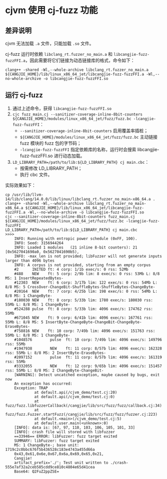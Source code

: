 # cjvm 使用 cj-fuzz 功能

## 差异说明

cjvm 无法加载 `.a` 文件，只能加载 `.so` 文件。

cj-fuzz 运行时依赖 `libclang_rt.fuzzer_no_main.a` 和 `libcangjie-fuzz-fuzzFFI.a`，因此需要将它们链接为动态链接库的格式，命令如下：

```shell
clang++ -shared -Wl,--whole-archive libclang_rt.fuzzer_no_main.a ${CANGJIE_HOME}/lib/linux_x86_64_jet/libcangjie-fuzz-fuzzFFI.a -Wl,--no-whole-archive -o libcangjie-fuzz-fuzzFFI.so
```

## 运行 cj-fuzz

1. 通过上述命令，获得 `libcangjie-fuzz-fuzzFFI.so`
2. `cjc fuzz_main.cj --sanitizer-coverage-inline-8bit-counters ${CANGJIE_HOME}/modules/linux_x86_64_jet/fuzz/fuzz.bc -lcangjie-fuzz-fuzzFFI`：
   - `--sanitizer-coverage-inline-8bit-counters` 启用覆盖率插桩；
   - `${CANGJIE_HOME}/modules/linux_x86_64_jet/fuzz/fuzz.bc` 主动链接 fuzz 模块的 fuzz 包的字节码；
   - `-lcangjie-fuzz-fuzzFFI` 指定依赖库的名称，运行时会搜索 libcangjie-fuzz-fuzzFFI.so 进行动态加载。
3. `LD_LIBRARY_PATH=/path/to/lib:${LD_LIBRARY_PATH} cj main.cbc`：
   - 按需修改 LD_LIBRARY_PATH；
   - 执行 cbc 文件。

实际效果如下：

```text
cp /usr/lib/llvm-14/lib/clang/14.0.0/lib/linux/libclang_rt.fuzzer_no_main-x86_64.a .
clang++ -shared -Wl,--whole-archive libclang_rt.fuzzer_no_main-x86_64.a ${CANGJIE_HOME}/lib/linux_x86_64_jet/libcangjie-fuzz-fuzzFFI.a -Wl,--no-whole-archive -o libcangjie-fuzz-fuzzFFI.so
cjc --sanitizer-coverage-inline-8bit-counters fuzz_main.cj ${CANGJIE_HOME}/modules/linux_x86_64_jet/fuzz/fuzz.bc -lcangjie-fuzz-fuzzFFI
LD_LIBRARY_PATH=/path/to/lib:${LD_LIBRARY_PATH} cj main.cbc
>>>>
    INFO: Running with entropic power schedule (0xFF, 100).
    INFO: Seed: 3156944264
    INFO: Loaded 1 modules   (21 inline 8-bit counters): 21 [0x5627041690a0, 0x5627041690b5),
    INFO: -max_len is not provided; libFuzzer will not generate inputs larger than 4096 bytes
    INFO: A corpus is not provided, starting from an empty corpus
    #2      INITED ft: 4 corp: 1/1b exec/s: 0 rss: 52Mb
    #488    NEW    ft: 5 corp: 2/9b lim: 8 exec/s: 0 rss: 53Mb L: 8/8 MS: 1 InsertRepeatedBytes-
    #12303  NEW    ft: 6 corp: 3/17b lim: 122 exec/s: 0 rss: 54Mb L: 8/8 MS: 5 CrossOver-ChangeBit-ShuffleBytes-ShuffleBytes-ChangeByte-
    #20164  NEW    ft: 7 corp: 4/25b lim: 198 exec/s: 0 rss: 54Mb L: 8/8 MS: 1 ChangeByte-
    #180030 NEW    ft: 8 corp: 5/33b lim: 1780 exec/s: 180030 rss: 55Mb L: 8/8 MS: 1 ChangeByte-
    #524288 pulse  ft: 8 corp: 5/33b lim: 4096 exec/s: 174762 rss: 55Mb
    #671045 NEW    ft: 9 corp: 6/41b lim: 4096 exec/s: 167761 rss: 55Mb L: 8/8 MS: 5 InsertByte-ChangeByte-ChangeBit-ChangeByte-EraseBytes-
    #758816 NEW    ft: 10 corp: 7/49b lim: 4096 exec/s: 151763 rss: 55Mb L: 8/8 MS: 1 ChangeByte-
    #1048576        pulse  ft: 10 corp: 7/49b lim: 4096 exec/s: 149796 rss: 55Mb
    #1947938        NEW    ft: 11 corp: 8/57b lim: 4096 exec/s: 162328 rss: 55Mb L: 8/8 MS: 2 InsertByte-EraseBytes-
    #2097152        pulse  ft: 11 corp: 8/57b lim: 4096 exec/s: 161319 rss: 55Mb
    #3332055        NEW    ft: 12 corp: 9/65b lim: 4096 exec/s: 151457 rss: 55Mb L: 8/8 MS: 2 ChangeByte-ChangeBit-
    [WARNING]: Detect uncatched exception, maybe caused by bugs, exit now
    An exception has occurred:
    Exception: TRAP
             at default.api(/cjvm_demo/test.cj:20)
             at default.api(/cjvm_demo/test.cj:0)
             at fuzz/fuzz.libfuzzerCallback(/cangjie/lib/src/fuzz/fuzz/callback.cj:34)
             at fuzz/fuzz.Fuzzer.startFuzz(/cangjie/lib/src/fuzz/fuzz/fuzzer.cj:223)
             at default.<main>(/cjvm_demo/test.cj:5)
             at default.user.main(<unknown>:0)
    [INFO]: data is: [67, 97, 110, 103, 106, 105, 101, 33]
    [INFO]: crash file will stored with libfuzzer
    ==33946== ERROR: libFuzzer: fuzz target exited
    SUMMARY: libFuzzer: fuzz target exited
    MS: 1 ChangeByte-; base unit: 1719c2c0bbc676f5b436528c183e4743a455d66a
    0x43,0x61,0x6e,0x67,0x6a,0x69,0x65,0x21,
    Cangjie!
    artifact_prefix='./'; Test unit written to ./crash-555e7af32a2ceb585cdd9ce810c4804e65d41cea
    Base64: Q2FuZ2ppZSE=
```

